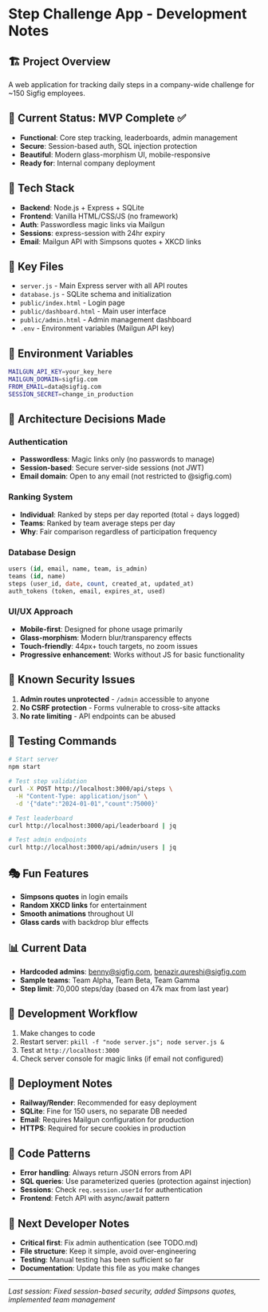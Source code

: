 # Step Challenge App - Development Notes

## 🏗️ Project Overview
A web application for tracking daily steps in a company-wide challenge for ~150 Sigfig employees.

## 🚀 Current Status: MVP Complete ✅
- **Functional**: Core step tracking, leaderboards, admin management
- **Secure**: Session-based auth, SQL injection protection
- **Beautiful**: Modern glass-morphism UI, mobile-responsive
- **Ready for**: Internal company deployment

## 🔧 Tech Stack
- **Backend**: Node.js + Express + SQLite
- **Frontend**: Vanilla HTML/CSS/JS (no framework)
- **Auth**: Passwordless magic links via Mailgun
- **Sessions**: express-session with 24hr expiry
- **Email**: Mailgun API with Simpsons quotes + XKCD links

## 📁 Key Files
- `server.js` - Main Express server with all API routes
- `database.js` - SQLite schema and initialization
- `public/index.html` - Login page
- `public/dashboard.html` - Main user interface
- `public/admin.html` - Admin management dashboard
- `.env` - Environment variables (Mailgun API key)

## 🔑 Environment Variables
```bash
MAILGUN_API_KEY=your_key_here
MAILGUN_DOMAIN=sigfig.com
FROM_EMAIL=data@sigfig.com
SESSION_SECRET=change_in_production
```

## 🎯 Architecture Decisions Made

### Authentication
- **Passwordless**: Magic links only (no passwords to manage)
- **Session-based**: Secure server-side sessions (not JWT)
- **Email domain**: Open to any email (not restricted to @sigfig.com)

### Ranking System
- **Individual**: Ranked by steps per day reported (total ÷ days logged)
- **Teams**: Ranked by team average steps per day
- **Why**: Fair comparison regardless of participation frequency

### Database Design
```sql
users (id, email, name, team, is_admin)
teams (id, name)
steps (user_id, date, count, created_at, updated_at)
auth_tokens (token, email, expires_at, used)
```

### UI/UX Approach
- **Mobile-first**: Designed for phone usage primarily
- **Glass-morphism**: Modern blur/transparency effects
- **Touch-friendly**: 44px+ touch targets, no zoom issues
- **Progressive enhancement**: Works without JS for basic functionality

## 🚨 Known Security Issues
1. **Admin routes unprotected** - `/admin` accessible to anyone
2. **No CSRF protection** - Forms vulnerable to cross-site attacks
3. **No rate limiting** - API endpoints can be abused

## 🧪 Testing Commands
```bash
# Start server
npm start

# Test step validation
curl -X POST http://localhost:3000/api/steps \
  -H "Content-Type: application/json" \
  -d '{"date":"2024-01-01","count":75000}'

# Test leaderboard
curl http://localhost:3000/api/leaderboard | jq

# Test admin endpoints
curl http://localhost:3000/api/admin/users | jq
```

## 🎭 Fun Features
- **Simpsons quotes** in login emails
- **Random XKCD links** for entertainment
- **Smooth animations** throughout UI
- **Glass cards** with backdrop blur effects

## 📊 Current Data
- **Hardcoded admins**: benny@sigfig.com, benazir.qureshi@sigfig.com
- **Sample teams**: Team Alpha, Team Beta, Team Gamma
- **Step limit**: 70,000 steps/day (based on 47k max from last year)

## 🔄 Development Workflow
1. Make changes to code
2. Restart server: `pkill -f "node server.js"; node server.js &`
3. Test at `http://localhost:3000`
4. Check server console for magic links (if email not configured)

## 🚀 Deployment Notes
- **Railway/Render**: Recommended for easy deployment
- **SQLite**: Fine for 150 users, no separate DB needed
- **Email**: Requires Mailgun configuration for production
- **HTTPS**: Required for secure cookies in production

## 📝 Code Patterns
- **Error handling**: Always return JSON errors from API
- **SQL queries**: Use parameterized queries (protection against injection)
- **Sessions**: Check `req.session.userId` for authentication
- **Frontend**: Fetch API with async/await pattern

## 🎯 Next Developer Notes
- **Critical first**: Fix admin authentication (see TODO.md)
- **File structure**: Keep it simple, avoid over-engineering
- **Testing**: Manual testing has been sufficient so far
- **Documentation**: Update this file as you make changes

---
*Last session: Fixed session-based security, added Simpsons quotes, implemented team management*